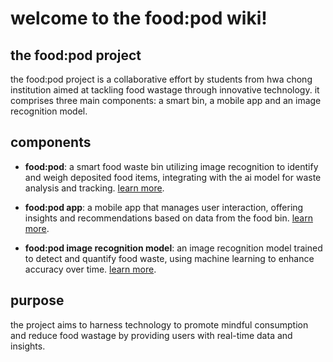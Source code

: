 # welcome to the food:pod wiki!

## the food:pod project

the food:pod project is a collaborative effort by students from hwa chong institution aimed at tackling food wastage through innovative technology. it comprises three main components: a smart bin, a mobile app and an image recognition model.

## components

- **food:pod**: a smart food waste bin utilizing image recognition to identify and weigh deposited food items, integrating with the ai model for waste analysis and tracking.
  [learn more](bin).

- **food:pod app**: a mobile app that manages user interaction, offering insights and recommendations based on data from the food bin.
  [learn more](app).

- **food:pod image recognition model**: an image recognition model trained to detect and quantify food waste, using machine learning to enhance accuracy over time.
  [learn more](model).

## purpose

the project aims to harness technology to promote mindful consumption and reduce food wastage by providing users with real-time data and insights.

